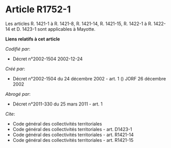 # Article R1752-1

Les articles R. 1421-1 à R. 1421-8, R. 1421-14, R. 1421-15, R. 1422-1 à R. 1422-14 et D. 1423-1 sont applicables à Mayotte.

**Liens relatifs à cet article**

_Codifié par_:

  - Décret n°2002-1504 2002-12-24

_Créé par_:

  - Décret n°2002-1504 du 24 décembre 2002 - art. 1 () JORF 26 décembre 2002

_Abrogé par_:

  - Décret n°2011-330 du 25 mars 2011 - art. 1

_Cite_:

  - Code général des collectivités territoriales
  - Code général des collectivités territoriales - art. D1423-1
  - Code général des collectivités territoriales - art. R1421-14
  - Code général des collectivités territoriales - art. R1421-15
